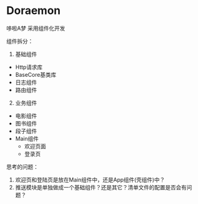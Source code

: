 # Doraemon
哆啦A梦  采用组件化开发

组件拆分：

1. 基础组件
  - Http请求库
  - BaseCore基类库
  - 日志组件
  - 路由组件
  
2. 业务组件
 - 电影组件
 - 图书组件
 - 段子组件
 - Main组件
    * 欢迎页面
    * 登录页
   
思考的问题：
1. 欢迎页和登陆页是放在Main组件中，还是App组件(壳组件)中？
2. 推送模块是单独做成一个基础组件？还是其它？清单文件的配置是否会有问题？
